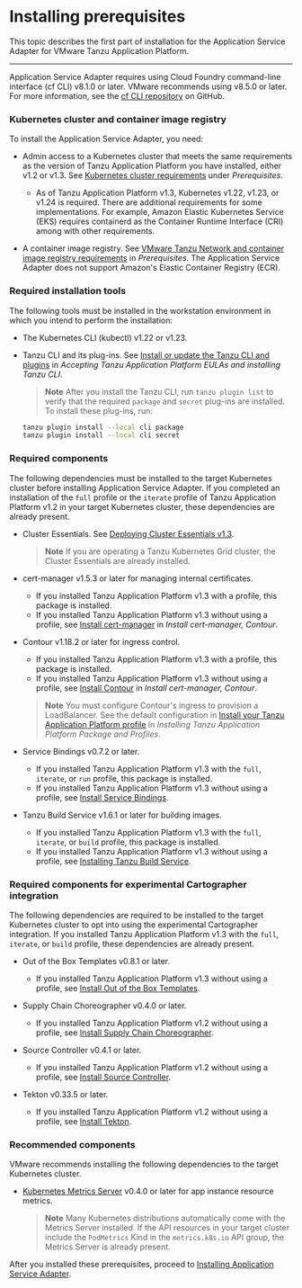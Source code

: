 # Installing prerequisites

This topic describes the first part of installation for the Application Service Adapter for VMware Tanzu Application Platform.

----

Application Service Adapter requires using Cloud Foundry command-line interface (cf CLI) v8.1.0 or later. VMware recommends using v8.5.0 or later.
For more information, see the [cf CLI repository](https://github.com/cloudfoundry/cli) on GitHub.

### <a id="kubernetes-cluster-image-registry"></a>Kubernetes cluster and container image registry

To install the Application Service Adapter, you need:

* Admin access to a Kubernetes cluster that meets the same requirements as the version of Tanzu Application Platform you have installed, either v1.2 or v1.3. See [Kubernetes cluster requirements](https://docs.vmware.com/en/VMware-Tanzu-Application-Platform/1.3/tap/GUID-prerequisites.html#kubernetes-cluster-requirements-3) under _Prerequisites_.
  * As of Tanzu Application Platform v1.3, Kubernetes v1.22, v1.23, or v1.24 is required. There are additional requirements for some implementations. For example, Amazon Elastic Kubernetes Service (EKS) requires containerd as the Container Runtime Interface (CRI) among with other requirements.

* A container image registry. See [VMware Tanzu Network and container image registry requirements](https://docs.vmware.com/en/VMware-Tanzu-Application-Platform/1.3/tap/GUID-prerequisites.html#vmware-tanzu-network-and-container-image-registry-requirements-0) in _Prerequisites_. The Application Service Adapter does not support Amazon's Elastic Container Registry (ECR).

### <a id="required-installation-tools"></a>Required installation tools

The following tools must be installed in the workstation environment in which you intend to perform the installation:

* The Kubernetes CLI (kubectl) v1.22 or v1.23.

* Tanzu CLI and its plug-ins. See [Install or update the Tanzu CLI and plugins](https://docs.vmware.com/en/VMware-Tanzu-Application-Platform/1.3/tap/GUID-install-tanzu-cli.html#install-or-update-the-tanzu-cli-and-plugins-3) in _Accepting Tanzu Application Platform EULAs and installing Tanzu CLI_.
   > **Note** After you install the Tanzu CLI, run `tanzu plugin list` to verify that the required `package` and `secret` plug-ins are installed. To install these plug-ins, run:
    ```bash
    tanzu plugin install --local cli package
    tanzu plugin install --local cli secret
    ```

### <a id="required-components"></a>Required components

The following dependencies must be installed to the target Kubernetes cluster before installing Application Service Adapter. If you completed an installation of the `full` profile or the `iterate` profile of Tanzu Application Platform v1.2 in your target Kubernetes cluster, these dependencies are already present.

* Cluster Essentials. See [Deploying Cluster Essentials v1.3](https://docs.vmware.com/en/Cluster-Essentials-for-VMware-Tanzu/1.3/cluster-essentials/GUID-deploy.html).
   > **Note** If you are operating a Tanzu Kubernetes Grid cluster, the Cluster Essentials are already installed.

* cert-manager v1.5.3 or later for managing internal certificates.
   * If you installed Tanzu Application Platform v1.3 with a profile, this package is installed.
   * If you installed Tanzu Application Platform v1.3 without using a profile, see [Install cert-manager](https://docs.vmware.com/en/VMware-Tanzu-Application-Platform/1.3/tap/GUID-cert-mgr-contour-fcd-install-cert-mgr.html#install-certmanager-1) in _Install cert-manager, Contour_.

* Contour v1.18.2 or later for ingress control.
   * If you installed Tanzu Application Platform v1.3 with a profile, this package is installed.
   * If you installed Tanzu Application Platform v1.3 without using a profile, see [Install Contour](https://docs.vmware.com/en/VMware-Tanzu-Application-Platform/1.3/tap/GUID-cert-mgr-contour-fcd-install-cert-mgr.html#install-contour-2) in _Install cert-manager, Contour_.
   > **Note** You must configure Contour's ingress to provision a LoadBalancer. See the default configuration in [Install your Tanzu Application Platform profile](https://docs.vmware.com/en/VMware-Tanzu-Application-Platform/1.3/tap/GUID-install.html#install-your-tanzu-application-platform-profile-1) in _Installing Tanzu Application Platform Package and Profiles_.

* Service Bindings v0.7.2 or later.
   * If you installed Tanzu Application Platform v1.3 with the `full`, `iterate`, or `run` profile, this package is installed.
   * If you installed Tanzu Application Platform v1.3 without using a profile, see [Install Service Bindings](https://docs.vmware.com/en/VMware-Tanzu-Application-Platform/1.3/tap/GUID-service-bindings-install-service-bindings.html).

* Tanzu Build Service v1.6.1 or later for building images.
   * If you installed Tanzu Application Platform v1.3 with the `full`, `iterate`, or `build` profile, this package is installed.
   * If you installed Tanzu Application Platform v1.3 without using a profile, see [Installing Tanzu Build Service](https://docs.vmware.com/en/VMware-Tanzu-Application-Platform/1.3/tap/GUID-tanzu-build-service-install-tbs.html).

### <a id="required-components-cartographer"></a>Required components for experimental Cartographer integration

The following dependencies are required to be installed to the target Kubernetes cluster to opt into using the experimental Cartographer integration. If you installed Tanzu Application Platform v1.3 with the `full`, `iterate`, or `build` profile, these dependencies are already present.

* Out of the Box Templates v0.8.1 or later.
   * If you installed Tanzu Application Platform v1.3 without using a profile, see [Install Out of the Box Templates](https://docs.vmware.com/en/VMware-Tanzu-Application-Platform/1.3/tap/GUID-scc-install-ootb-templates.html).

* Supply Chain Choreographer v0.4.0 or later.
   * If you installed Tanzu Application Platform v1.2 without using a profile, see [Install Supply Chain Choreographer](https://docs.vmware.com/en/VMware-Tanzu-Application-Platform/1.3/tap/GUID-scc-install-scc.html).

* Source Controller v0.4.1 or later.
   * If you installed Tanzu Application Platform v1.2 without using a profile, see [Install Source Controller](https://docs.vmware.com/en/VMware-Tanzu-Application-Platform/1.3/tap/GUID-source-controller-install-source-controller.html).

* Tekton v0.33.5 or later.
   * If you installed Tanzu Application Platform v1.2 without using a profile, see [Install Tekton](https://docs.vmware.com/en/VMware-Tanzu-Application-Platform/1.3/tap/GUID-tekton-install-tekton.html).

### <a id="recommended-components"></a>Recommended components

VMware recommends installing the following dependencies to the target Kubernetes cluster.

* [Kubernetes Metrics Server](https://github.com/kubernetes-sigs/metrics-server/) v0.4.0 or later for app instance resource metrics.
  > **Note** Many Kubernetes distributions automatically come with the Metrics Server installed. If the API resources in your target cluster include the `PodMetrics` Kind in the `metrics.k8s.io` API group, the Metrics Server is already present.

After you installed these prerequisites, proceed to [Installing Application Service Adapter](install.md).
